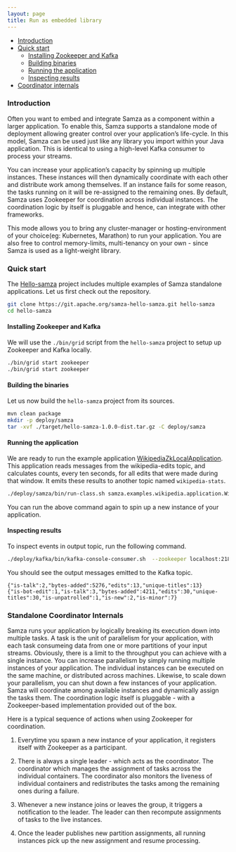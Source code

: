 ```yaml
---
layout: page
title: Run as embedded library
---
```

<!--
   Licensed to the Apache Software Foundation (ASF) under one or more
   contributor license agreements.  See the NOTICE file distributed with
   this work for additional information regarding copyright ownership.
   The ASF licenses this file to You under the Apache License, Version 2.0
   (the "License"); you may not use this file except in compliance with
   the License.  You may obtain a copy of the License at

       http://www.apache.org/licenses/LICENSE-2.0

   Unless required by applicable law or agreed to in writing, software
   distributed under the License is distributed on an "AS IS" BASIS,
   WITHOUT WARRANTIES OR CONDITIONS OF ANY KIND, either express or implied.
   See the License for the specific language governing permissions and
   limitations under the License.
-->

- [Introduction](#introduction)
- [Quick start](#quick-start-guide)
  - [Installing Zookeeper and Kafka](#setup-zookeeper)
  - [Building binaries](#build-binaries)
  - [Running the application](#deploy-binaries)
  - [Inspecting results](#inspect-results)
- [Coordinator internals](#coordinator-internals)


### Introduction

Often you want to embed and integrate Samza as a component within a larger application. To enable this, Samza supports a standalone mode of deployment allowing greater control over your application’s life-cycle. In this model, Samza can be used just like any library you import within your Java application. This is identical to using a high-level Kafka consumer to process your streams.

You can increase your application’s capacity by spinning up multiple instances. These instances will then dynamically coordinate with each other and distribute work among themselves. If an instance fails for some reason, the tasks running on it will be re-assigned to the remaining ones. By default, Samza uses Zookeeper for coordination across individual instances. The coordination logic by itself is pluggable and hence, can integrate with other frameworks.

This mode allows you to bring any cluster-manager or hosting-environment of your choice(eg: Kubernetes, Marathon) to run your application. You are also free to control memory-limits, multi-tenancy on your own - since Samza is used as a light-weight library.


### Quick start

The [Hello-samza](https://github.com/apache/samza-hello-samza/) project includes multiple examples of Samza standalone applications. Let us first check out the repository.

```bash
git clone https://git.apache.org/samza-hello-samza.git hello-samza
cd hello-samza 
```


#### Installing Zookeeper and Kafka

We will use the `./bin/grid` script from the `hello-samza` project to setup up Zookeeper and Kafka locally.

```bash
./bin/grid start zookeeper
./bin/grid start zookeeper
```


#### Building the binaries

Let us now build the `hello-samza` project from its sources.

```bash
mvn clean package
mkdir -p deploy/samza
tar -xvf ./target/hello-samza-1.0.0-dist.tar.gz -C deploy/samza
```

#### Running the application

We are ready to run the example application [WikipediaZkLocalApplication](https://github.com/apache/samza-hello-samza/blob/master/src/main/java/samza/examples/wikipedia/application/WikipediaZkLocalApplication.java). This application reads messages from the wikipedia-edits topic, and calculates counts, every ten seconds, for all edits that were made during that window. It emits these results to another topic named `wikipedia-stats`.

```bash
./deploy/samza/bin/run-class.sh samza.examples.wikipedia.application.WikipediaZkLocalApplication  --config-factory=org.apache.samza.config.factories.PropertiesConfigFactory --config-path=file://$PWD/deploy/samza/config/wikipedia-application-local-runner.properties
```

You can run the above command again to spin up a new instance of your application.

#### Inspecting results

To inspect events in output topic, run the following command.

```bash
./deploy/kafka/bin/kafka-console-consumer.sh  --zookeeper localhost:2181 --topic wikipedia-stats
```

You should see the output messages emitted to the Kafka topic.

```
{"is-talk":2,"bytes-added":5276,"edits":13,"unique-titles":13}
{"is-bot-edit":1,"is-talk":3,"bytes-added":4211,"edits":30,"unique-titles":30,"is-unpatrolled":1,"is-new":2,"is-minor":7}
```

### Standalone Coordinator Internals

Samza runs your application by logically breaking its execution down into multiple tasks. A task is the unit of parallelism for your application, with each task consumeing data from one or more partitions of your input streams.
Obviously, there is a limit to the throughput you can achieve with a single instance. You can increase parallelism by simply running multiple instances of your application. The individual instances can be executed on the same machine, or distributed across
machines. Likewise, to scale down your parallelism, you can shut down a few instances of your application. Samza will coordinate among available instances and dynamically assign the tasks them. The coordination logic itself is 
pluggable - with a Zookeeper-based implementation provided out of the box.

Here is a typical sequence of actions when using Zookeeper for coordination.

1. Everytime you spawn a new instance of your application, it registers itself with Zookeeper as a participant.

2. There is always a single leader - which acts as the coordinator. The coordinator which manages the assignment of tasks across the individual containers. The coordinator also monitors the liveness of individual containers and redistributes the tasks among the remaining ones during a failure.  

3. Whenever a new instance joins or leaves the group, it triggers a notification to the leader. The leader can then recompute assignments of tasks to the live instances.

4. Once the leader publishes new partition assignments, all running instances pick up the new assignment and resume processing.

